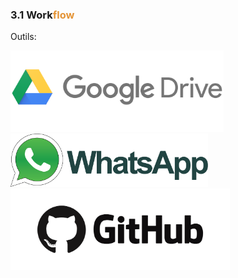 ### 3.1 Work<span style="color:#E49436">flow</span>

<p class="fragment" align="left">Outils:</p>

<img class="fragment" src="/00illustrations/drive.png" height="130px" style="border: none; box-shadow: 0px 0px 0px #000">
<br>
<img class="fragment" src="/00illustrations/whatsapp.png" height="85px" style="border: none; box-shadow: 0px 0px 0px #000">
<br>
<img class="fragment" src="/00illustrations/github.png" height="130px" style="border: none; box-shadow: 0px 0px 0px #000">


